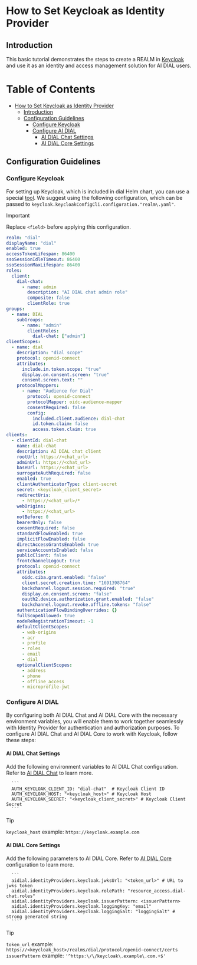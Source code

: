 
<!-- omit from toc -->

# How to Set Keycloak as Identity Provider

## Introduction

This basic tutorial demonstrates the steps to create a REALM in [Keycloak](https://www.keycloak.org) and use it as an identity and access management solution for AI DIAL users.

<div class="docusaurus-ignore">

<!-- omit from toc -->
# Table of Contents

- [How to Set Keycloak as Identity Provider](#how-to-set-keycloak-as-identity-provider)
  - [Introduction](#introduction)
  - [Configuration Guidelines](#configuration-guidelines)
    - [Configure Keycloak](#configure-keycloak)
    - [Configure AI DIAL](#configure-ai-dial)
      - [AI DIAL Chat Settings](#ai-dial-chat-settings)
      - [AI DIAL Core Settings](#ai-dial-core-settings)
  
</div>

## Configuration Guidelines

### Configure Keycloak

For setting up Keycloak, which is included in dial Helm chart, you can use a special [tool](https://github.com/bitnami/containers/tree/main/bitnami/keycloak-config-cli#configuration). We suggest using the following configuration, which can be passed to `keycloak.keycloakConfigCli.configuration."realm\.yaml"`. 

> [!IMPORTANT]
> Replace `<field>` before applying this configuration.

  ```yaml
  realm: "dial"
  displayName: "dial"
  enabled: true
  accessTokenLifespan: 86400
  ssoSessionIdleTimeout: 86400
  ssoSessionMaxLifespan: 86400
  roles:
    client:
      dial-chat:
        - name: admin
          description: "AI DIAL chat admin role"
          composite: false
          clientRole: true
  groups:
    - name: DIAL
      subGroups:
        - name: "admin"
          clientRoles:
            dial-chat: ["admin"]
  clientScopes:
    - name: dial
      description: "dial scope"
      protocol: openid-connect
      attributes:
        include.in.token.scope: "true"
        display.on.consent.screen: "true"
        consent.screen.text: ""
      protocolMappers:
        - name: "Audience for Dial"
          protocol: openid-connect
          protocolMapper: oidc-audience-mapper
          consentRequired: false
          config:
            included.client.audience: dial-chat
            id.token.claim: false
            access.token.claim: true
  clients:
    - clientId: dial-chat
      name: dial-chat
      description: AI DIAL chat client
      rootUrl: https://<chat_url>
      adminUrl: https://<chat_url>
      baseUrl: https://<chat_url>
      surrogateAuthRequired: false
      enabled: true
      clientAuthenticatorType: client-secret
      secret: <keycloak_client_secret>
      redirectUris:
        - https://<chat_url>/*
      webOrigins:
        - https://<chat_url>
      notBefore: 0
      bearerOnly: false
      consentRequired: false
      standardFlowEnabled: true
      implicitFlowEnabled: false
      directAccessGrantsEnabled: true
      serviceAccountsEnabled: false
      publicClient: false
      frontchannelLogout: true
      protocol: openid-connect
      attributes:
        oidc.ciba.grant.enabled: "false"
        client.secret.creation.time: "1691398764"
        backchannel.logout.session.required: "true"
        display.on.consent.screen: "false"
        oauth2.device.authorization.grant.enabled: "false"
        backchannel.logout.revoke.offline.tokens: "false"
      authenticationFlowBindingOverrides: {}
      fullScopeAllowed: true
      nodeReRegistrationTimeout: -1
      defaultClientScopes:
        - web-origins
        - acr
        - profile
        - roles
        - email
        - dial
      optionalClientScopes:
        - address
        - phone
        - offline_access
        - microprofile-jwt
  ```


### Configure AI DIAL

By configuring both AI DIAL Chat and AI DIAL Core with the necessary environment variables, you will enable them to work together seamlessly with Identity Provider for authentication and authorization purposes.
To configure AI DIAL Chat and AI DIAL Core to work with Keycloak, follow these steps:

#### AI DIAL Chat Settings

Add the following environment variables to AI DIAL Chat configuration. Refer to [AI DIAL Chat](https://github.com/epam/ai-dial-chat/blob/development/apps/chat/README.md#environment-variables) to learn more.
   
      ```
      AUTH_KEYCLOAK_CLIENT_ID: "dial-chat"  # Keycloak Client ID
      AUTH_KEYCLOAK_HOST: "<keycloak_host>" # Keycloak Host
      AUTH_KEYCLOAK_SECRET: "<keycloak_client_secret>" # Keycloak Client Secret
      ```
> [!TIP]
> `keycloak_host` example: `https://keycloak.example.com`

#### AI DIAL Core Settings

Add the following parameters to AI DIAL Core. Refer to [AI DIAL Core](https://github.com/epam/ai-dial-core?tab=readme-ov-file#configuration) configuration to learn more.
   
      ```
      aidial.identityProviders.keycloak.jwksUrl: "<token_url>" # URL to jwks token
      aidial.identityProviders.keycloak.rolePath: "resource_access.dial-chat.roles"
      aidial.identityProviders.keycloak.issuerPattern: <issuerPattern>
      aidial.identityProviders.keycloak.loggingKey: "email" 
      aidial.identityProviders.keycloak.loggingSalt: "loggingSalt" # strong generated string
      ```

> [!TIP]    
> `token_url` example: `https://<keycloak_host>/realms/dial/protocol/openid-connect/certs`
> `issuerPattern` example: `'^https:\/\/keycloak\.example\.com.+$'`

